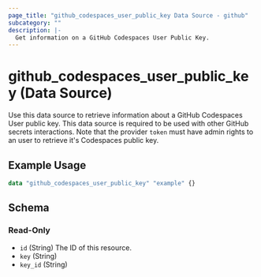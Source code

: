 ```yaml
---
page_title: "github_codespaces_user_public_key Data Source - github"
subcategory: ""
description: |-
  Get information on a GitHub Codespaces User Public Key.
---
```


# github_codespaces_user_public_key (Data Source)

Use this data source to retrieve information about a GitHub Codespaces User public key. This data source is required to be used with other GitHub secrets interactions. Note that the provider `token` must have admin rights to an user to retrieve it's Codespaces public key.

## Example Usage

```terraform
data "github_codespaces_user_public_key" "example" {}
```

<!-- schema generated by tfplugindocs -->
## Schema

### Read-Only

- `id` (String) The ID of this resource.
- `key` (String)
- `key_id` (String)

